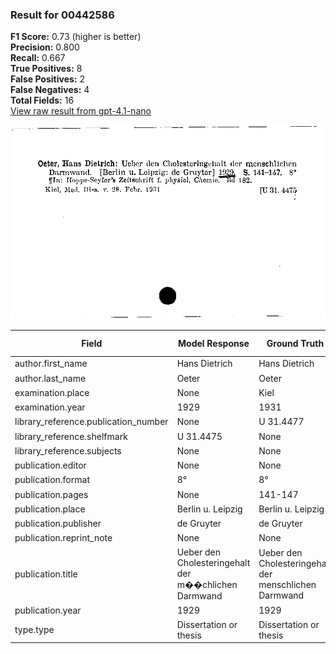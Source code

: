 ### Result for 00442586
**F1 Score:** 0.73 (higher is better)<br>**Precision:** 0.800<br>**Recall:** 0.667<br>**True Positives:** 8<br>**False Positives:** 2<br>**False Negatives:** 4<br>**Total Fields:** 16<br>[View raw result from gpt-4.1-nano](https://github.com/RISE-UNIBAS/humanities_data_benchmark/blob/main/results/2025-09-02/T0162/request_T0162_00442586.json)

<img src="https://github.com/RISE-UNIBAS/humanities_data_benchmark/blob/main/benchmarks/zettelkatalog/images/00442586.jpg?raw=true" alt="00442586" width="600px">

| Field | Model Response | Ground Truth | Fuzzy Score | Match |
|-------|----------------|--------------|-------------|-------|
| author.first_name | Hans Dietrich | Hans Dietrich | 1.000 | ✅ |
| author.last_name | Oeter | Oeter | 1.000 | ✅ |
| examination.place | None | Kiel | 0.000 | ❌ |
| examination.year | 1929 | 1931 | 0.000 | ❌ |
| library_reference.publication_number | None | U 31.4477 | 0.000 | ❌ |
| library_reference.shelfmark | U 31.4475 | None | 0.000 | ❌ |
| library_reference.subjects | None | None | 1.000 | ✅ |
| publication.editor | None | None | 1.000 | ✅ |
| publication.format | 8° | 8° | 1.000 | ✅ |
| publication.pages | None | 141-147 | 0.000 | ❌ |
| publication.place | Berlin u. Leipzig | Berlin u. Leipzig | 1.000 | ✅ |
| publication.publisher | de Gruyter | de Gruyter | 1.000 | ✅ |
| publication.reprint_note | None | None | 1.000 | ✅ |
| publication.title | Ueber den Cholesteringehalt der m��chlichen Darmwand | Ueber den Cholesteringehalt der menschlichen Darmwand | 0.952 | ✅ |
| publication.year | 1929 | 1929 | 1.000 | ✅ |
| type.type | Dissertation or thesis | Dissertation or thesis | 1.000 | ✅ |
